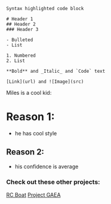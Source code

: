 ```
Syntax highlighted code block

# Header 1
## Header 2
### Header 3

- Bulleted
- List

1. Numbered
2. List

**Bold** and _Italic_ and `Code` text

[Link](url) and ![Image](src)
```

Miles is a cool kid:

# Reason 1:
- he has cool style

## Reason 2:
- his confidence is average

### Check out these other projects:
[RC Boat](https://mdewaele25.github.io/RC-boat/)
[Project GAEA](https://mdewaele25.github.io/Project-GAEA/)
